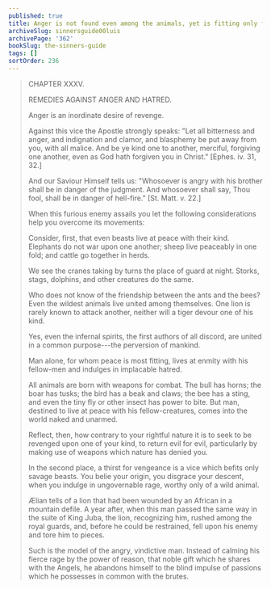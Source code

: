 ```yaml
---
published: true
title: Anger is not found even among the animals, yet is fitting only for a wild beast
archiveSlug: sinnersguide00luis
archivePage: '362'
bookSlug: the-sinners-guide
tags: []
sortOrder: 236
---
```


> CHAPTER XXXV.
>
> REMEDIES AGAINST ANGER AND HATRED.
>
> Anger is an inordinate desire of revenge.
>
> Against this vice the Apostle strongly speaks: "Let all bitterness and anger, and indignation and clamor, and blasphemy be put away from you, with all malice. And be ye kind one to another, merciful, forgiving one another, even as God hath forgiven you in Christ." [Ephes. iv. 31, 32.]
>
> And our Saviour Himself tells us: "Whosoever is angry with his brother shall be in danger of the judgment. And whosoever shall say, Thou fool, shall be in danger of hell-fire." [St. Matt. v. 22.]
>
> When this furious enemy assails you let the following considerations help you overcome its movements:
>
> Consider, first, that even beasts live at peace with their kind. Elephants do not war upon one another; sheep live peaceably in one fold; and cattle go together in herds.
>
> We see the cranes taking by turns the place of guard at night. Storks, stags, dolphins, and other creatures do the same.
>
> Who does not know of the friendship between the ants and the bees? Even the wildest animals live united among themselves. One lion is rarely known to attack another, neither will a tiger devour one of his kind.
>
> Yes, even the infernal spirits, the first authors of all discord, are united in a common purpose---the perversion of mankind.
>
> Man alone, for whom peace is most fitting, lives at enmity with his fellow-men and indulges in implacable hatred.
>
> All animals are born with weapons for combat. The bull has horns; the boar has tusks; the bird has a beak and claws; the bee has a sting, and even the tiny fly or other insect has power to bite. But man, destined to live at peace with his fellow-creatures, comes into the world naked and unarmed.
>
> Reflect, then, how contrary to your rightful nature it is to seek to be revenged upon one of your kind, to return evil for evil, particularly by making use of weapons which nature has denied you.
>
> In the second place, a thirst for vengeance is a vice which befits only savage beasts. You belie your origin, you disgrace your descent, when you indulge in ungovernable rage, worthy only of a wild animal.
>
> Ælian tells of a lion that had been wounded by an African in a mountain defile. A year after, when this man passed the same way in the suite of King Juba, the lion, recognizing him, rushed among the royal guards, and, before he could be restrained, fell upon his enemy and tore him to pieces.
>
> Such is the model of the angry, vindictive man. Instead of calming his fierce rage by the power of reason, that noble gift which he shares with the Angels, he abandons himself to the blind impulse of passions which he possesses in common with the brutes.
